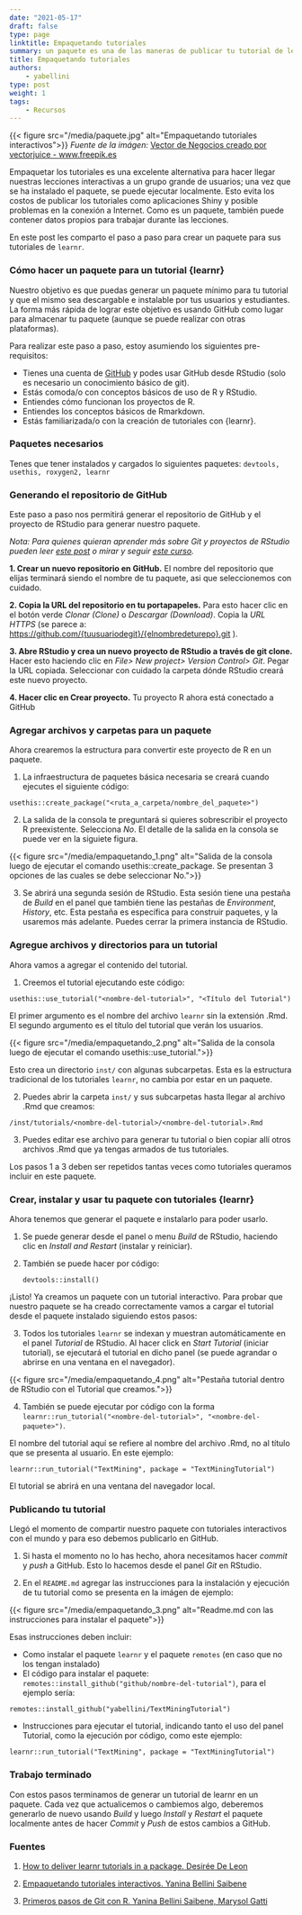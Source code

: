 ```yaml
---
date: "2021-05-17"
draft: false
type: page
linktitle: Empaquetando tutoriales
summary: un paquete es una de las maneras de publicar tu tutorial de learnr, en este blog post te explicamos como generar un paquete para tu tutorial.
title: Empaquetando tutoriales
authors: 
    - yabellini
type: post
weight: 1
tags: 
    - Recursos
---
```

{{< figure src="/media/paquete.jpg" alt="Empaquetando tutoriales interactivos">}}
_Fuente de la imágen:_ <a href='https://www.freepik.es/vectores/negocios'>Vector de Negocios creado por vectorjuice - www.freepik.es</a>

Empaquetar los tutoriales es una excelente alternativa para hacer llegar nuestras lecciones interactivas a un grupo grande de usuarios; una vez que se ha instalado el paquete, se puede ejecutar localmente.  Esto evita los costos de publicar los tutoriales como aplicaciones Shiny y posible problemas en la conexión a Internet. Como es un paquete, también puede contener datos propios para trabajar durante las lecciones.

En este post les comparto el paso a paso para crear un paquete para sus tutoriales de `learnr`. 

### Cómo hacer un paquete para un tutorial {learnr}

Nuestro objetivo es que puedas generar un paquete mínimo para tu tutorial y que el mismo sea descargable e instalable por tus usuarios y estudiantes.  La forma más rápida de lograr este objetivo es usando GitHub como lugar para almacenar tu paquete (aunque se puede realizar con otras plataformas).  

Para realizar este paso a paso, estoy asumiendo los siguientes pre-requisitos:

* Tienes una cuenta de [GitHub](https://github.com/) y podes usar GitHub desde RStudio (solo es necesario un conocimiento básico de git).
* Estás comoda/o con conceptos básicos de uso de R y RStudio.
* Entiendes cómo funcionan los proyectos de R.
* Entiendes los conceptos básicos de Rmarkdown.
* Estás familiarizada/o con la creación de tutoriales con {learnr}.

### Paquetes necesarios

Tenes que tener instalados y cargados lo siguientes paquetes: `devtools, usethis, roxygen2, learnr`

### Generando el repositorio de GitHub

Este paso a paso nos permitirá generar el repositorio de GitHub y el proyecto de RStudio para generar nuestro paquete.

_Nota: Para quienes quieran aprender más sobre Git y proyectos de RStudio pueden leer [este post](https://yabellini.netlify.app/es/post/githubconr/) o mirar y seguir [este curso](https://yabellini.netlify.app/es/courses/tallerdegitconr/)._

**1. Crear un nuevo repositorio en GitHub.** El nombre del repositorio que elijas terminará siendo el nombre de tu paquete, asi que seleccionemos con cuidado.

**2. Copia la URL del repositorio en tu portapapeles.** Para esto hacer clic en el botón verde _Clonar (Clone)_ o _Descargar (Download)_. Copia la _URL HTTPS_ (se parece a: https://github.com/{tuusuariodegit}/{elnombredeturepo}.git ).

**3. Abre RStudio y crea un nuevo proyecto de RStudio a través de git clone.** Hacer esto haciendo clic en _File> New project> Version Control> Git_. Pegar la URL copiada. Seleccionar con cuidado la carpeta dónde RStudio creará este nuevo proyecto.

**4. Hacer clic en Crear proyecto.** Tu proyecto R ahora está conectado a GitHub
    
### Agregar archivos y carpetas para un paquete

Ahora crearemos la estructura para convertir este proyecto de R en un paquete. 
1. La infraestructura de paquetes básica necesaria se creará cuando ejecutes el siguiente código: 

`usethis::create_package("<ruta_a_carpeta/nombre_del_paquete>")`


2. La salida de la consola te preguntará si quieres sobrescribir el proyecto R preexistente. Selecciona _No_. El detalle de la salida en la consola se puede ver en la siguiete figura.

{{< figure src="/media/empaquetando_1.png" alt="Salida de la consola luego de ejecutar el comando usethis::create_package. Se presentan 3 opciones de las cuales se debe seleccionar No.">}}

3. Se abrirá una segunda sesión de RStudio. Esta sesión tiene una pestaña de _Build_ en el panel que también tiene las pestañas de _Environment_, _History_, etc. Esta pestaña es específica para construir paquetes, y la usaremos más adelante. Puedes cerrar la primera instancia de RStudio.

### Agregue archivos y directorios para un tutorial

Ahora vamos a agregar el contenido del tutorial.  

1. Creemos el tutorial ejecutando este código:

`usethis::use_tutorial("<nombre-del-tutorial>", "<Título del Tutorial")`

El primer argumento es el nombre del archivo `learnr` sin la extensión .Rmd. El segundo argumento es el título del tutorial que verán los usuarios.

{{< figure src="/media/empaquetando_2.png" alt="Salida de la consola luego de ejecutar el comando usethis::use_tutorial.">}}

Esto crea un directorio `inst/` con algunas subcarpetas. Esta es la estructura tradicional de los tutoriales `learnr`, no cambia por estar en un paquete. 

2. Puedes abrir la carpeta `inst/` y sus subcarpetas hasta llegar al archivo .Rmd que creamos:

`/inst/tutorials/<nombre-del-tutorial>/<nombre-del-tutorial>.Rmd`
    
3. Puedes editar ese archivo para generar tu tutorial o bien copiar allí otros archivos .Rmd que ya tengas armados de tus tutoriales.

Los pasos 1 a 3 deben ser repetidos tantas veces como tutoriales queramos incluir en este paquete.

### Crear, instalar y usar tu paquete con tutoriales {learnr}

Ahora tenemos que generar el paquete e instalarlo para poder usarlo.

1. Se puede generar desde el panel o menu _Build_ de RStudio, haciendo clic en _Install and Restart_ (instalar y reiniciar).

2. También se puede hacer por código: 

    `devtools::install()`

¡Listo! Ya creamos un paquete con un tutorial interactivo. Para probar que nuestro paquete se ha creado correctamente vamos a cargar el tutorial desde el paquete instalado siguiendo estos pasos:

3. Todos los tutoriales `learnr` se indexan y muestran automáticamente en el panel _Tutorial_ de RStudio.  Al hacer click en _Start Tutorial_ (iniciar tutorial), se ejecutará el tutorial en dicho panel (se puede agrandar o abrirse en una ventana en el navegador).

{{< figure src="/media/empaquetando_4.png" alt="Pestaña tutorial dentro de RStudio con el Tutorial que creamos.">}}

4. También se puede ejecutar por código con la forma `learnr::run_tutorial("<nombre-del-tutorial>", "<nombre-del-paquete>")`.

El nombre del tutorial aquí se refiere al nombre del archivo .Rmd, no al título que se presenta al usuario.  En este ejemplo:

`learnr::run_tutorial("TextMining", package = "TextMiningTutorial")`

El tutorial se abrirá en una ventana del navegador local.

### Publicando tu tutorial

Llegó el momento de compartir nuestro paquete con tutoriales interactivos con el mundo y para eso debemos publicarlo en GitHub.

1. Si hasta el momento no lo has hecho, ahora necesitamos hacer _commit_ y  _push_ a GitHub.  Esto lo hacemos desde el panel _Git_ en RStudio.

2. En el `README.md` agregar las instrucciones para la instalación y ejecución de tu tutorial como se presenta en la imágen de ejemplo:

{{< figure src="/media/empaquetando_3.png" alt="Readme.md con las instrucciones para instalar el paquete">}}

Esas instrucciones deben incluir:

* Como instalar el paquete `learnr` y el paquete `remotes` (en caso que no los tengan instalado)
* El código para instalar el paquete: `remotes::install_github("github/nombre-del-tutorial")`, para el ejemplo sería:

`remotes::install_github("yabellini/TextMiningTutorial")`

* Instrucciones para ejecutar el tutorial, indicando tanto el uso del panel Tutorial, como la ejecución por código, como este ejemplo:

`learnr::run_tutorial("TextMining", package = "TextMiningTutorial")`

### Trabajo terminado

Con estos pasos terminamos de generar un tutorial de learnr en un paquete.  Cada vez que actualicemos o cambiemos algo, deberemos generarlo de nuevo usando _Build_ y luego _Install_ y _Restart_ el paquete localmente antes de hacer _Commit_ y _Push_ de estos cambios a GitHub.

### Fuentes

1. [How to deliver learnr tutorials in a package. Desirée De Leon](https://education.rstudio.com/blog/2020/09/delivering-learnr-tutorials-in-a-package/)

2. [Empaquetando tutoriales interactivos. Yanina Bellini Saibene](https://yabellini.netlify.app/es/post/empaquetandotutoriales/)

3. [Primeros pasos de Git con R.  Yanina Bellini Saibene, Marysol Gatti ](https://yabellini.netlify.app/es/post/githubconr/)
